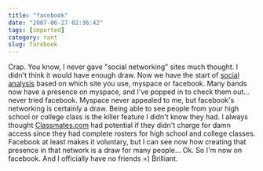 ```yaml
---
title: "facebook"
date: "2007-06-27 02:36:42"
tags: [imported]
category: rant
slug: facebook
---
```


Crap. You know, I never gave "social networking" sites much thought. I didn't
think it would have enough draw. Now we have the start of
<a href="http://www.danah.org/papers/essays/ClassDivisions.html">social
analysis</a> based on which site you use, myspace or facebook. Many bands now
have a presence on myspace, and I've popped in to check them out... never tried
facebook. Myspace never appealed to me, but facebook's networking is certainly a
draw. Being able to see people from your high school or college class is the
killer feature I didn't know they had. I always thought
<a href="http://www.classmates.com">Classmates.com</a> had potential if they
didn't charge for damn access since they had complete rosters for high school
and college classes. Facebook at least makes it voluntary, but I can see now how
creating that presence in that network is a draw for many people... Ok. So I'm
now on facebook. And I officially have no friends =) Brilliant.
